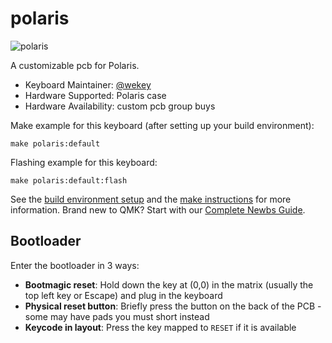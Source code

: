 # polaris

![polaris](https://i.imgur.com/bENjPiKh.jpg)

A customizable pcb for Polaris.

* Keyboard Maintainer: [@wekey](https://github.com/wekey-dev)
* Hardware Supported: Polaris case
* Hardware Availability: custom pcb group buys

Make example for this keyboard (after setting up your build environment):

    make polaris:default

Flashing example for this keyboard:

    make polaris:default:flash

See the [build environment setup](https://docs.qmk.fm/#/getting_started_build_tools) and the [make instructions](https://docs.qmk.fm/#/getting_started_make_guide) for more information. Brand new to QMK? Start with our [Complete Newbs Guide](https://docs.qmk.fm/#/newbs).

## Bootloader

Enter the bootloader in 3 ways:

* **Bootmagic reset**: Hold down the key at (0,0) in the matrix (usually the top left key or Escape) and plug in the keyboard
* **Physical reset button**: Briefly press the button on the back of the PCB - some may have pads you must short instead
* **Keycode in layout**: Press the key mapped to `RESET` if it is available
